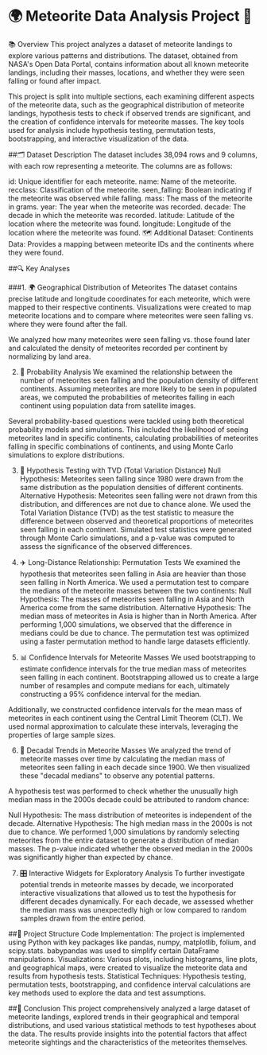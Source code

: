 # 🌍 Meteorite Data Analysis Project 🌠

📚 Overview
This project analyzes a dataset of meteorite landings to explore various patterns and distributions. The dataset, obtained from NASA's Open Data Portal, contains information about all known meteorite landings, including their masses, locations, and whether they were seen falling or found after impact.

This project is split into multiple sections, each examining different aspects of the meteorite data, such as the geographical distribution of meteorite landings, hypothesis tests to check if observed trends are significant, and the creation of confidence intervals for meteorite masses. The key tools used for analysis include hypothesis testing, permutation tests, bootstrapping, and interactive visualization of the data.

##🗂 Dataset Description
The dataset includes 38,094 rows and 9 columns, with each row representing a meteorite. The columns are as follows:

id: Unique identifier for each meteorite.
name: Name of the meteorite.
recclass: Classification of the meteorite.
seen_falling: Boolean indicating if the meteorite was observed while falling.
mass: The mass of the meteorite in grams.
year: The year when the meteorite was recorded.
decade: The decade in which the meteorite was recorded.
latitude: Latitude of the location where the meteorite was found.
longitude: Longitude of the location where the meteorite was found.
🗺 Additional Dataset:
Continents Data: Provides a mapping between meteorite IDs and the continents where they were found.

##🔍 Key Analyses

###1. 🌍 Geographical Distribution of Meteorites
The dataset contains precise latitude and longitude coordinates for each meteorite, which were mapped to their respective continents. Visualizations were created to map meteorite locations and to compare where meteorites were seen falling vs. where they were found after the fall.

We analyzed how many meteorites were seen falling vs. those found later and calculated the density of meteorites recorded per continent by normalizing by land area.

2. 🎲 Probability Analysis
We examined the relationship between the number of meteorites seen falling and the population density of different continents. Assuming meteorites are more likely to be seen in populated areas, we computed the probabilities of meteorites falling in each continent using population data from satellite images.

Several probability-based questions were tackled using both theoretical probability models and simulations. This included the likelihood of seeing meteorites land in specific continents, calculating probabilities of meteorites falling in specific combinations of continents, and using Monte Carlo simulations to explore distributions.

3. 🧪 Hypothesis Testing with TVD (Total Variation Distance)
Null Hypothesis: Meteorites seen falling since 1980 were drawn from the same distribution as the population densities of different continents.
Alternative Hypothesis: Meteorites seen falling were not drawn from this distribution, and differences are not due to chance alone.
We used the Total Variation Distance (TVD) as the test statistic to measure the difference between observed and theoretical proportions of meteorites seen falling in each continent. Simulated test statistics were generated through Monte Carlo simulations, and a p-value was computed to assess the significance of the observed differences.

4. ✈️ Long-Distance Relationship: Permutation Tests
We examined the hypothesis that meteorites seen falling in Asia are heavier than those seen falling in North America. We used a permutation test to compare the medians of the meteorite masses between the two continents:
Null Hypothesis: The masses of meteorites seen falling in Asia and North America come from the same distribution.
Alternative Hypothesis: The median mass of meteorites in Asia is higher than in North America.
After performing 1,000 simulations, we observed that the difference in medians could be due to chance. The permutation test was optimized using a faster permutation method to handle large datasets efficiently.
5. 📊 Confidence Intervals for Meteorite Masses
We used bootstrapping to estimate confidence intervals for the true median mass of meteorites seen falling in each continent. Bootstrapping allowed us to create a large number of resamples and compute medians for each, ultimately constructing a 95% confidence interval for the median.

Additionally, we constructed confidence intervals for the mean mass of meteorites in each continent using the Central Limit Theorem (CLT). We used normal approximation to calculate these intervals, leveraging the properties of large sample sizes.

6. 📅 Decadal Trends in Meteorite Masses
We analyzed the trend of meteorite masses over time by calculating the median mass of meteorites seen falling in each decade since 1900. We then visualized these "decadal medians" to observe any potential patterns.

A hypothesis test was performed to check whether the unusually high median mass in the 2000s decade could be attributed to random chance:

Null Hypothesis: The mass distribution of meteorites is independent of the decade.
Alternative Hypothesis: The high median mass in the 2000s is not due to chance.
We performed 1,000 simulations by randomly selecting meteorites from the entire dataset to generate a distribution of median masses. The p-value indicated whether the observed median in the 2000s was significantly higher than expected by chance.

7. 🎛 Interactive Widgets for Exploratory Analysis
To further investigate potential trends in meteorite masses by decade, we incorporated interactive visualizations that allowed us to test the hypothesis for different decades dynamically.
For each decade, we assessed whether the median mass was unexpectedly high or low compared to random samples drawn from the entire period.

##📂 Project Structure
Code Implementation: The project is implemented using Python with key packages like pandas, numpy, matplotlib, folium, and scipy.stats. babypandas was used to simplify certain DataFrame manipulations.
Visualizations: Various plots, including histograms, line plots, and geographical maps, were created to visualize the meteorite data and results from hypothesis tests.
Statistical Techniques: Hypothesis testing, permutation tests, bootstrapping, and confidence interval calculations are key methods used to explore the data and test assumptions.

##🎯 Conclusion
This project comprehensively analyzed a large dataset of meteorite landings, explored trends in their geographical and temporal distributions, and used various statistical methods to test hypotheses about the data. The results provide insights into the potential factors that affect meteorite sightings and the characteristics of the meteorites themselves.
